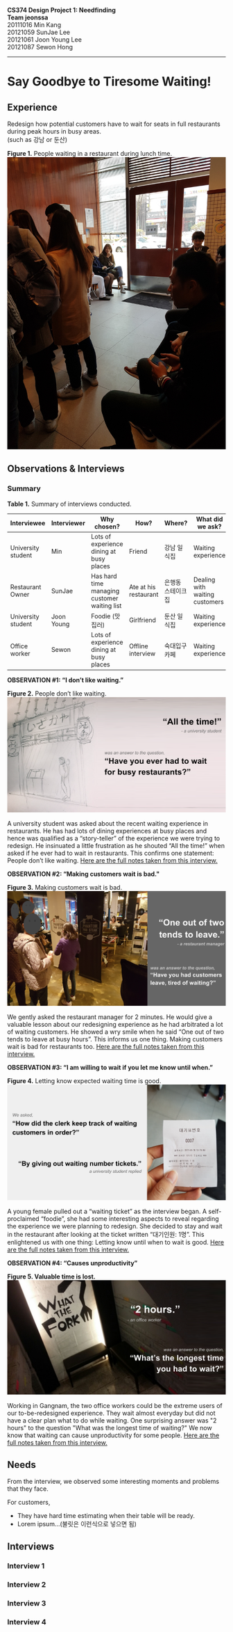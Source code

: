 **CS374 Design Project 1: Needfinding**  
**Team jeonssa**  
20111016 Min Kang  
20121059 SunJae Lee  
20121061 Joon Young Lee  
20121087 Sewon Hong

 

---

# Say Goodbye to Tiresome Waiting!
## Experience
Redesign how potential customers have to wait for seats in full restaurants during peak hours in busy areas.  
(such as 강남 or 둔산)  

**Figure 1.** People waiting in a restaurant during lunch time.
 ![alt text](figure1.jpg "Figure 1. People waiting in a restaurant during lunch time.")
 
 ## Observations & Interviews
 ### Summary
 **Table 1.** Summary of interviews conducted.  
 
 Interviewee | Interviewer | Why chosen? | How? | Where? | What did we ask?
 --- | --- | --- | --- | --- | ---
 University student | Min | Lots of experience dining at busy places | Friend| 강남 일식집 |Waiting experience
Restaurant Owner | SunJae | Has hard time managing customer waiting list | Ate at his restaurant| 은행동 스테이크집 |Dealing with waiting customers 
 University student | Joon Young | Foodie (맛집러) | Girlfriend| 둔산 일식집 |Waiting experience
Office worker | Sewon | Lots of experience dining at busy places | Offline interview| 숙대입구 카페 |Waiting experience


**OBSERVATION #1: “I don’t like waiting.”**

**Figure 2.** People don’t like waiting.
 ![alt text](figure2.png "Figure 2. People don’t like waiting.")

A university student was asked about the recent waiting experience in restaurants. He has had lots of dining experiences at busy places and hence was qualified as a “story-teller” of the experience we were trying to redesign. He insinuated a little frustration as he shouted “All the time!” when asked if he ever had to wait in restaurants. This confirms one statement: People don’t like waiting. [Here are the full notes taken from this interview.](#interview1)


**OBSERVATION #2: “Making customers wait is bad."**

**Figure 3.** Making customers wait is bad.
 ![alt text](figure3.png "Figure 3. Making customers wait is bad.")

 We gently asked the restaurant manager for 2 minutes. He would give a valuable lesson about our redesigning experience as he had arbitrated a lot of waiting customers. He showed a wry smile when he said “One out of two tends to leave at busy hours”. This informs us one thing. Making customers wait is bad for restaurants too. [Here are the full notes taken from this interview.](#interview2)


**OBSERVATION #3: “I am willing to wait if you let me know until when.”**

**Figure 4.** Letting know  expected waiting time is good.
 ![alt text](figure4.png "Figure 4. Letting know  expected waiting time is good.")

A young female pulled out a “waiting ticket” as the interview began. A self-proclaimed “foodie”, she had some interesting aspects to reveal regarding the experience we were planning to redesign. She decided to stay and wait in the restaurant after looking at the ticket written “대기인원: 1명”. This enlightened us with one thing: Letting know until when to wait is good. [Here are the full notes taken from this interview.](#interview3)

**OBSERVATION #4: “Causes unproductivity”**

**Figure 5. Valuable time is lost.**
 ![alt text](figure5.png "Figure 5. Valuable time is lost.")

Working in Gangnam, the two office workers could be the extreme users of our to-be-redesigned experience. They wait almost everyday but did not have a clear plan what to do while waiting. One surprising answer was "2 hours" to the question "What was the longest time of waiting?" We now know that waiting can cause unproductivity for some people. [Here are the full notes taken from this interview.](#interview4)


## Needs
From the interview, we observed some interesting moments and problems that they face.

For customers,  
* They have hard time estimating when their table will be ready.
* Lorem ipsum...(불릿은 이런식으로 넣으면 됨)


## Interviews

### <a name="interview1"></a> Interview 1

### <a name="interview2"></a> Interview 2

### <a name="interview3"></a> Interview 3

### <a name="interview4"></a> Interview 4